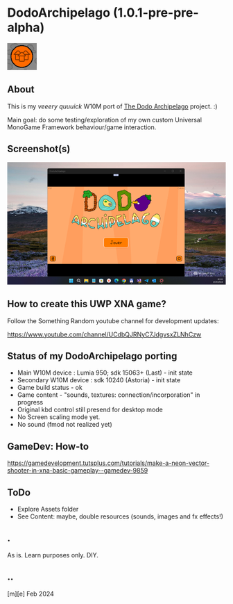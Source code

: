 # DodoArchipelago (1.0.1-pre-pre-alpha)
![](Images/logo.png)

## About
This is my *veeery quuuick* W10M port of [The Dodo Archipelago](https://rouli.itch.io/the-dodo-archipelago) project. :)

Main goal: do some testing/exploration of my own custom Universal MonoGame Framework behaviour/game interaction. 


## Screenshot(s)
![](Images/shot01.png)

## How to create this UWP XNA game?
Follow the Something Random youtube channel for development updates: 

https://www.youtube.com/channel/UCdbQJRNyC7JdgvsxZLNhCzw

## Status of my DodoArchipelago porting
- Main W10M device : Lumia 950; sdk 15063+ (Last)  - init state
- Secondary W10M device : sdk 10240 (Astoria) - init state
- Game build status - ok
- Game content - "sounds, textures: connection/incorporation" in progress
- Original kbd control still presend for desktop mode 
- No Screen scaling mode yet.
- No sound (fmod not realized yet)

## GameDev: How-to
https://gamedevelopment.tutsplus.com/tutorials/make-a-neon-vector-shooter-in-xna-basic-gameplay--gamedev-9859

## ToDo
- Explore Assets folder
- See Content: maybe, double resources (sounds, images and fx effects!)

## .
As is. Learn purposes only. DIY.

## ..
[m][e] Feb 2024
